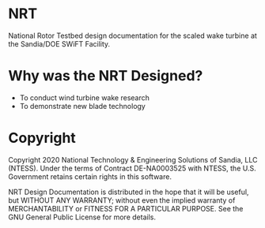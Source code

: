 # NRT
National Rotor Testbed design documentation for the scaled wake turbine at the Sandia/DOE SWiFT Facility.

# Why was the NRT Designed?
- To conduct wind turbine wake research
- To demonstrate new blade technology

# Copyright

Copyright 2020 National Technology & Engineering Solutions of Sandia, 
LLC (NTESS). Under the terms of Contract DE-NA0003525 with NTESS, the U.S. 
Government retains certain rights in this software.
 
NRT Design Documentation is distributed in the hope that it will be useful, but WITHOUT ANY 
WARRANTY; without even the implied warranty of MERCHANTABILITY or FITNESS FOR A 
PARTICULAR PURPOSE.  See the GNU General Public License for more details.
